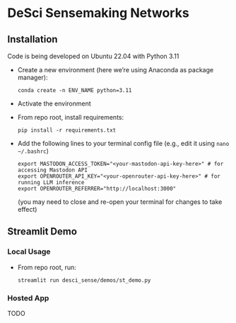 # DeSci Sensemaking Networks

## Installation

Code is being developed on Ubuntu 22.04 with Python 3.11

- Create a new environment (here we’re using Anaconda as package manager):
    
    ```
    conda create -n ENV_NAME python=3.11
    ```
    
- Activate the environment
- From repo root, install requirements:
    
    ```
    pip install -r requirements.txt
    ```
    
- Add the following lines to your terminal config file (e.g., edit it using `nano ~/.bashrc`)
    
    ```
    export MASTODON_ACCESS_TOKEN="<your-mastodon-api-key-here>" # for accessing Mastodon API
    export OPENROUTER_API_KEY="<your-openrouter-api-key-here>" # for running LLM inference
    export OPENROUTER_REFERRER="http://localhost:3000"
    
    ```
    
    (you may need to close and re-open your terminal for changes to take effect)
    

## Streamlit Demo

### Local Usage

- From repo root, run:
    
    ```
    streamlit run desci_sense/demos/st_demo.py
    ```
    

### Hosted App

TODO